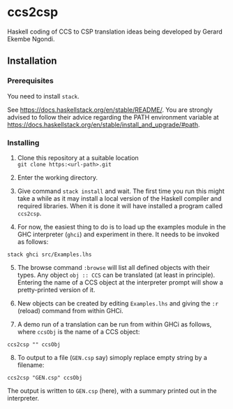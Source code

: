 # ccs2csp

Haskell coding of CCS to CSP translation ideas being developed
by Gerard Ekembe Ngondi.

## Installation

### Prerequisites

You need to install `stack`.

See <https://docs.haskellstack.org/en/stable/README/>. You are strongly advised to follow their advice regarding the PATH environment variable at <https://docs.haskellstack.org/en/stable/install_and_upgrade/#path>.

### Installing

1. Clone this repository at a suitable location  
`git clone https:<url-path>.git`

2. Enter the working directory.

3. Give command `stack install` and wait. The first time you run this might take a while as it may install a local version of the Haskell compiler and required libraries. When it is done it will have installed a program called `ccs2csp`.


4. For now, the easiest thing to do is to load up the examples module in the GHC interpreter (`ghci`) and experiment in there. It needs to be invoked as follows:  
```
stack ghci src/Examples.lhs
``` 

5. The browse command `:browse` will list all defined objects with their types. Any object `obj :: CCS` can be translated (at least in principle). Entering the name of a CCS object at the interpreter prompt will show a pretty-printed version of it.

6. New objects can be created by editing `Examples.lhs` and giving the `:r` (reload) command from within GHCi.

7. A demo run of a translation can be run from within GHCi as follows, where `ccsObj` is the name of a CCS object:

```
ccs2csp "" ccsObj
```

8. To output to a file (`GEN.csp` say) simoply replace empty string by a filename:

```
ccs2csp "GEN.csp" ccsObj
```
The output is written to `GEN.csp` (here), with a summary printed out in the interpreter.